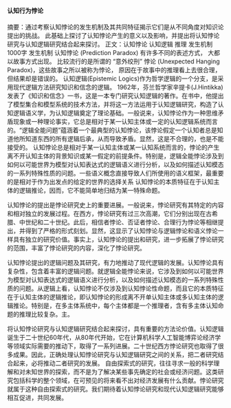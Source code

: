 

#### 认知行为悖论
摘要：通过考察认知悖论的发生机制及其共同特征揭示它们是从不同角度对知识论提出的挑战。 此基础上探讨了认知悖论产生的意义以及影响，并提出将认知悖论研究与认知逻辑研究结合起来探讨。
正文：认知悖论 认知逻辑  推理 发生机制
1000字
发生机制 
		认知悖论 (Prediction Paradox) 有许多不同的表述方式， 大都以故事方式出现。 比较流行的是所谓的 “意外绞刑” 悖论 (Unexpected Hanging Paradox)，这些故事之所以被称为悖论， 原因在于故事中的推理看上去很合理， 但结果却是错误的。 
认知逻辑(Epistemic Logics)作为哲学逻辑的一个分支，是采用现代逻辑方法研究知识和信念的逻辑。
1962年，芬兰哲学家辛提卡(J.Hintikka)发表了《知识和信念》一书，这是一本专门研究认知逻辑的著作。在书中，他提出了模型集合和模型系统的技术方法，并将这一方法运用于认知逻辑研究，构造了认知逻辑语义学，为认知逻辑奠定了理论基础。一般说来，认知悖论作为一种思维矛盾现象或一种理论事实，它总是相对于某一认知主体或一定的认知逻辑系统而言的。“逻辑全能问题”蕴涵着一个最典型的认知悖论，该悖论假定一个认知者总是知道他所知道东西的所有逻辑后承，从而导致矛盾。显然，这是不合理的，也是不能接受的。
认知悖论总是相对于某一认知主体或某一认知系统而言的，悖论的产生离不开认知主体的背景知识或某一假定的前提条件。特别是，逻辑全能悖论涉及到如何以可能世界为模型对认知表达式的逻辑语义进行分析，以及如何描述认知模态的一系列特殊性质的问题。一些语义概念直接导致人们所使用的语义框架，最重要的是相对于作为出发点的给定的世界的选择关系
认知悖论的本质特征在于认知主体的逻辑推论，因而，它不能简单地归结为某一特殊命题。

认知悖论的提出是悖论研究史上的重要进展。一般说来，悖论研究有其特定的内容和相对独立的发展过程。在西方，悖论研究有过三次高潮，它们分别出现在古希腊、中世纪和二十世纪。此后，相信者悖论、否证者悖论、合理行为悖论等相继提出，并得到了严格的形式刻划。显然，这显示了认知悖论与逻辑悖论和语义悖论一样具有独立的研究价值。事实上，认知悖论的提出和研究，进一步拓展了悖论研究的范围，丰富了悖论研究的内容，深化了悖论研究。

认知悖论提出的逻辑问题及其研究，有力地推动了现代逻辑的发展。认知悖论具有复杂性，包含着丰富的逻辑问题。就逻辑全能悖论来说，它涉及到如何以可能世界为模型对认知表达式的逻辑语义进行分析，以及如何描述认知模态的一系列特殊性质的问题。从逻辑上看，认知悖论不仅涉及到认知悖论性命题，而且它的本质特征在于认知主体的逻辑推论，即认知悖论的形成离不开单认知主体或多认知主体的逻辑推论。特别是，在多主体系统中，每个主体都是一个推理者，含有多主体认知命题的推理比较复杂。主。

将认知悖论研究与认知逻辑研究结合起来探讨，具有重要的方法论价值。认知逻辑诞生于二十世纪60年代，从80年代开始，它在计算机科学人工智能博弈论经济学等领域实际需要的推动下，取得了一系列进展。二十世纪西方悖论研究也取得了很多成果。因此，正确处理认知悖论研究与认知逻辑研究之间的关系，把二者研究结合起来，必将推动二者研究的发展。
自由探索式的研究，往往寻求一般的科学理解和对未知世界的探索，而不是为了解决某些事先确定的社会或经济问题。这类研究包括科学的整个领域，在可预见的将来看不出对经济发展有什么贡献。悖论研究就属于这种自由探索式的研究。我们期待着认知悖论研究和现代认知逻辑研究能够相互促进，共同发展。
